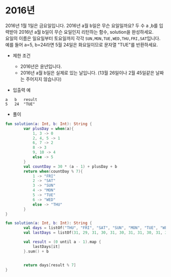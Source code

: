 # 2016년
2016년 1월 1일은 금요일입니다. 2016년 a월 b일은 무슨 요일일까요? 두 수 a ,b를 입력받아 2016년 a월 b일이 무슨 요일인지 리턴하는 함수, solution을 완성하세요.   
요일의 이름은 일요일부터 토요일까지 각각 ``SUN,MON,TUE,WED,THU,FRI,SAT``입니다. 예를 들어 a=5, b=24라면 5월 24일은 화요일이므로 문자열 "TUE"를 반환하세요.
   
+ 제한 조건
	+ 2016년은 윤년입니다.
	+ 2016년 a월 b일은 실제로 있는 날입니다. (13월 26일이나 2월 45일같은 날짜는 주어지지 않습니다)
   
+ 입출력 예
```
a	b	result
5	24	"TUE"
```
   
+ 풀이
```kotlin
fun solution(a: Int, b: Int): String {
        var plusDay = when(a){
            1, 3 -> 0
            2, 4, 5 -> 1
            6, 7 -> 2
            8 -> 3
            9, 10 -> 4
            else -> 5
        }
        val countDay = 30 * (a - 1) + plusDay + b
        return when(countDay % 7){
            1 -> "FRI"
            2 -> "SAT"
            3 -> "SUN"
            4 -> "MON"
            5 -> "TUE"
            6 -> "WED"
            else -> "THU"
        }
}
```
```kotlin
fun solution(a: Int, b: Int): String {
        val days = listOf("THU", "FRI", "SAT", "SUN", "MON", "TUE", "WED")
        val lastDays = listOf(31, 29, 31, 30, 31, 30, 31, 31, 30, 31, 30, 31)

        val result = (0 until a - 1).map {
            lastDays[it]
        }.sum() + b


        return days[result % 7]
}
```